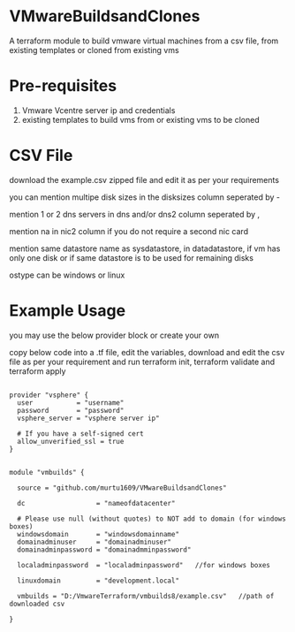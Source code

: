 # VMwareBuildsandClones
A terraform module to build vmware virtual machines from a csv file, from existing templates or cloned from existing vms

# Pre-requisites
1) Vmware Vcentre server ip and credentials
2) existing templates to build vms from or existing vms to be cloned

# CSV File
download the example.csv zipped file and edit it as per your requirements

you can mention multipe disk sizes in the disksizes column seperated by -

mention 1 or 2 dns servers in dns and/or dns2 column seperated by ,

mention na in nic2 column if you do not require a second nic card

mention same datastore name as sysdatastore, in datadatastore, if vm has only one disk or if same datastore is to be used for remaining disks

ostype can be windows or linux

# Example Usage
you may use the below provider block or create your own

copy below code into a .tf file, edit the variables, download and edit the csv file as per your requirement and run terraform init, terraform validate and terraform apply
```

provider "vsphere" {
  user           = "username"
  password       = "password"
  vsphere_server = "vsphere server ip"

  # If you have a self-signed cert
  allow_unverified_ssl = true
}


module "vmbuilds" {

  source = "github.com/murtu1609/VMwareBuildsandClones"

  dc                  = "nameofdatacenter"

  # Please use null (without quotes) to NOT add to domain (for windows boxes)
  windowsdomain       = "windowsdomainname"       
  domainadminuser     = "domainadminuser"
  domainadminpassword = "domainadmminpassword"
  
  localadminpassword  = "localadminpassword"   //for windows boxes

  linuxdomain         = "development.local"

  vmbuilds = "D:/VmwareTerraform/vmbuilds8/example.csv"   //path of downloaded csv

}
